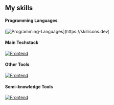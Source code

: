 ## My skills

#### Programming Languages

[![Programming-Languages](https://skillicons.dev/icons?i=js,ts,)](https://skillicons.dev)

#### Main Techstack

[![Frontend](https://skillicons.dev/icons?i=html,css,react,styledcomponents,express,jest,vitest,vite,webpack,rollup,babel,bun,npm)](https://skillicons.dev)


#### Other Tools

[![Frontend](https://skillicons.dev/icons?i=linux,vscode,git,github,figma,md,json)](https://skillicons.dev)

#### Semi-knowledge Tools

[![Frontend](https://skillicons.dev/icons?i=redux,nextjs,remix,cypress,electron,emotion,python,flask,lua,raspberrypi,tailwind,godot)](https://skillicons.dev)
